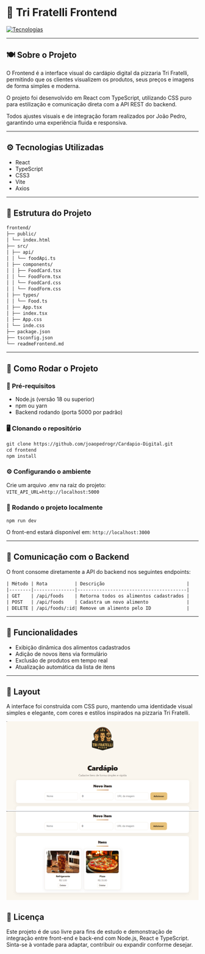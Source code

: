 # 🍕 Tri Fratelli Frontend

[![Tecnologias](https://skillicons.dev/icons?i=react,typescript,css,vite&theme=dark)](https://skillicons.dev)

---

## 🍽️ Sobre o Projeto

O Frontend é a interface visual do cardápio digital da pizzaria Tri Fratelli, permitindo que os clientes visualizem os produtos, seus preços e imagens de forma simples e moderna.

O projeto foi desenvolvido em React com TypeScript, utilizando CSS puro para estilização e comunicação direta com a API REST do backend.

Todos ajustes visuais e de integração foram realizados por João Pedro, garantindo uma experiência fluida e responsiva.

---

## ⚙️ Tecnologias Utilizadas

- React  
- TypeScript  
- CSS3  
- Vite  
- Axios  

---

## 🧩 Estrutura do Projeto
```
frontend/
├── public/
│ └── index.html
├── src/
│ ├── api/
│ │ └── foodApi.ts
│ ├── components/
│ │ ├── FoodCard.tsx
│ │ └── FoodForm.tsx
│ │ └── FoodCard.css
│ │ └── FoodForm.css
│ ├── types/
│ │ └── Food.ts
│ ├── App.tsx
│ ├── index.tsx
│ ├── App.css
│ └── inde.css
├── package.json
├── tsconfig.json
└── readmeFrontend.md
```

---

## 🚀 Como Rodar o Projeto

### 🧱 Pré-requisitos

- Node.js (versão 18 ou superior)  
- npm ou yarn  
- Backend rodando (porta 5000 por padrão)

### 🖥️ Clonando o repositório

```
git clone https://github.com/joaopedrogr/Cardapio-Digital.git
cd frontend
npm install
```

### ⚙️ Configurando o ambiente

Crie um arquivo .env na raiz do projeto: `VITE_API_URL=http://localhost:5000`

### 🔧 Rodando o projeto localmente
```
npm run dev
```

O front-end estará disponível em: `http://localhost:3000`

---

## 📡 Comunicação com o Backend

O front consome diretamente a API do backend nos seguintes endpoints:
```
| Método | Rota          | Descrição                              |
|--------|---------------|----------------------------------------|
| GET    | /api/foods    | Retorna todos os alimentos cadastrados |
| POST   | /api/foods    | Cadastra um novo alimento              |
| DELETE | /api/foods/:id| Remove um alimento pelo ID             |
```

---

## 🧾 Funcionalidades

- Exibição dinâmica dos alimentos cadastrados
- Adição de novos itens via formulário
- Exclusão de produtos em tempo real
- Atualização automática da lista de itens

---

## 🎨 Layout

A interface foi construída com CSS puro, mantendo uma identidade visual simples e elegante, com cores e estilos inspirados na pizzaria Tri Fratelli.

![Tela Inicial](./assets/home.png)
![Formulário](./assets/cadastro.png)

## 📄 Licença

Este projeto é de uso livre para fins de estudo e demonstração de integração entre front-end e back-end com Node.js, React e TypeScript. Sinta-se à vontade para adaptar, contribuir ou expandir conforme desejar.

